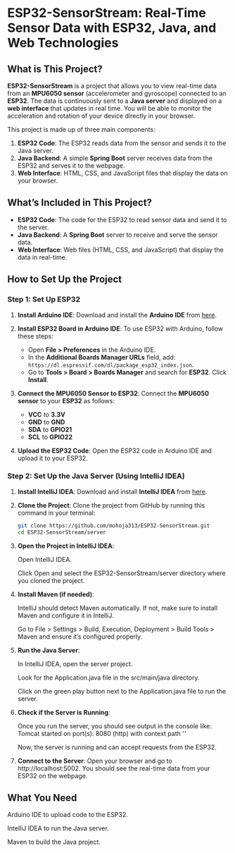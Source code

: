 # ESP32-SensorStream: Real-Time Sensor Data with ESP32, Java, and Web Technologies

## What is This Project?

**ESP32-SensorStream** is a project that allows you to view real-time data from an **MPU6050 sensor** (accelerometer and gyroscope) connected to an **ESP32**. The data is continuously sent to a **Java server** and displayed on a **web interface** that updates in real time. You will be able to monitor the acceleration and rotation of your device directly in your browser.

This project is made up of three main components:
1. **ESP32 Code**: The ESP32 reads data from the sensor and sends it to the Java server.
2. **Java Backend**: A simple **Spring Boot** server receives data from the ESP32 and serves it to the webpage.
3. **Web Interface**: HTML, CSS, and JavaScript files that display the data on your browser.

## What’s Included in This Project?

- **ESP32 Code**: The code for the ESP32 to read sensor data and send it to the server.
- **Java Backend**: A **Spring Boot** server to receive and serve the sensor data.
- **Web Interface**: Web files (HTML, CSS, and JavaScript) that display the data in real-time.

## How to Set Up the Project

### Step 1: Set Up ESP32
1. **Install Arduino IDE**:
   Download and install the **Arduino IDE** from [here](https://www.arduino.cc/en/software).

2. **Install ESP32 Board in Arduino IDE**:
   To use ESP32 with Arduino, follow these steps:
   - Open **File > Preferences** in the Arduino IDE.
   - In the **Additional Boards Manager URLs** field, add: `https://dl.espressif.com/dl/package_esp32_index.json`.
   - Go to **Tools > Board > Boards Manager** and search for **ESP32**. Click **Install**.

3. **Connect the MPU6050 Sensor to ESP32**:
   Connect the **MPU6050 sensor** to your **ESP32** as follows:
   - **VCC** to **3.3V**
   - **GND** to **GND**
   - **SDA** to **GPIO21**
   - **SCL** to **GPIO22**

4. **Upload the ESP32 Code**:
   Open the ESP32 code in Arduino IDE and upload it to your ESP32.

### Step 2: Set Up the Java Server (Using IntelliJ IDEA)
1. **Install IntelliJ IDEA**:
   Download and install **IntelliJ IDEA** from [here](https://www.jetbrains.com/idea/).

2. **Clone the Project**:
   Clone the project from GitHub by running this command in your terminal:

   ```bash
   git clone https://github.com/mohoja313/ESP32-SensorStream.git
   cd ESP32-SensorStream/server
3. **Open the Project in IntelliJ IDEA**:

    Open IntelliJ IDEA.
  
    Click Open and select the ESP32-SensorStream/server directory where you cloned the project.

4. **Install Maven (if needed)**:

    IntelliJ should detect Maven automatically. If not, make sure to install Maven and configure it in IntelliJ.
  
    Go to File > Settings > Build, Execution, Deployment > Build Tools > Maven and ensure it’s configured properly.

5. **Run the Java Server**:

    In IntelliJ IDEA, open the server project.
  
    Look for the Application.java file in the src/main/java directory.
  
    Click on the green play button next to the Application.java file to run the server.

6. **Check if the Server is Running**:
  
    Once you run the server, you should see output in the console like:
    Tomcat started on port(s): 8080 (http) with context path ''
  
    Now, the server is running and can accept requests from the ESP32.

7. **Connect to the Server**: 
    Open your browser and go to http://localhost:5002. 
    You should see the real-time data from your ESP32 on the webpage.

## What You Need
  Arduino IDE to upload code to the ESP32.

  IntelliJ IDEA to run the Java server.

  Maven to build the Java project.

